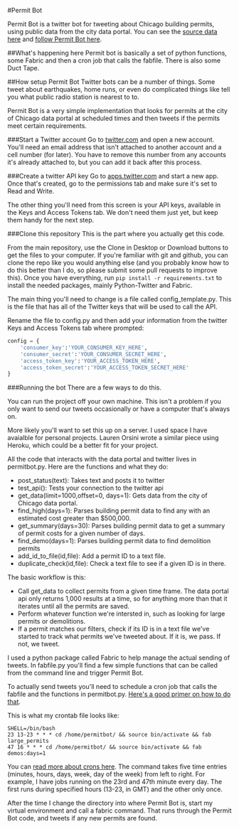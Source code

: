 #Permit Bot

Permit Bot is a twitter bot for tweeting about Chicago building permits, using public data from the city data portal. You can see the [source data here](https://data.cityofchicago.org/Buildings/Building-Permits/ydr8-5enu) and [follow Permit Bot here](https://twitter.com/permitbot).

##What's happening here
Permit bot is basically a set of python functions, some Fabric and then a cron job that calls the fabfile. There is also some Duct Tape.

##How setup Permit Bot
Twitter bots can be a number of things. Some tweet about earthquakes, home runs, or even do complicated things like tell you what public radio station is nearest to to.

Permit Bot is a very simple implementation that looks for permits at the city of Chicago data portal at scheduled times and then tweets if the permits meet certain requirements.

###Start a Twitter account
Go to [twitter.com](https://twitter.com) and open a new account. You'll need an email address that isn't attached to another account and a cell number (for later). You have to remove this number from any accounts it's already attached to, but you can add it back after this process.

###Create a twitter API key
Go to [apps.twitter.com](https://apps.twitter.com/) and start a new app. Once that's created, go to the permissions tab and make sure it's set to Read and Write.

The other thing you'll need from this screen is your API keys, available in the Keys and Access Tokens tab. We don't need them just yet, but keep them handy for the next step.

###Clone this repository
This is the part where you actually get this code.

From the main repository, use the Clone in Desktop or Download buttons to get the files to your computer. If you're familiar with git and github, you can clone the repo like you would anything else (and you probably know how to do this better than I do, so please submit some pull requests to improve this). Once you have everything, run `pip install -r requirements.txt` to install the needed packages, mainly Python-Twitter and Fabric.

The main thing you'll need to change is a file called config_template.py. This is the file that has all of the Twitter keys that will be used to call the API.

Rename the file to config.py and then add your information from the twitter Keys and Access Tokens tab where prompted:

```python
config = {
    'consumer_key':'YOUR_CONSUMER_KEY_HERE',
	'consumer_secret':'YOUR_CONSUMER_SECRET_HERE',
	'access_token_key':'YOUR_ACCESS_TOKEN_HERE',
	'access_token_secret':'YOUR_ACCESS_TOKEN_SECRET_HERE'
}
```

###Running the bot
There are a few ways to do this. 

You can run the project off your own machine. This isn't a problem if you only want to send our tweets occasionally or have a computer that's always on.

More likely you'll want to set this up on a server. I used space I have avaialble for personal projects. Lauren Orsini wrote a similar piece using Heroku, which could be a better fit for your project.

All the code that interacts with the data portal and twitter lives in permitbot.py. Here are the functions and what they do:
- post_status(text): Takes text and posts it to twitter
- test_api(): Tests your connection to the twitter api
- get_data(limit=1000,offset=0, days=1): Gets data from the city of Chicago data portal.
- find_high(days=1): Parses building permit data to find any with an estimated cost greater than $500,000.
- get_summary(days=30): Parses building permit data to get a summary of permit costs for a given number of days.
- find_demo(days=1): Parses building permit data to find demolition permits
- add_id_to_file(id,file): Add a permit ID to a text file.
- duplicate_check(id,file): Check a text file to see if a given ID is in there.

The basic workflow is this:
* Call get_data to collect permits from a given time frame. The data portal api only returns 1,000 results at a time, so for anything more than that it iterates until all the permits are saved.
* Perform whatever function we're intersted in, such as looking for large permits or demolitions.
* If a permit matches our filters, check if its ID is in a text file we've started to track what permits we've tweeted about. If it is, we pass. If not, we tweet.

I used a python package called Fabric to help manage the actual sending of tweets. In fabfile.py you'll find a few simple functions that can be called from the command line and trigger Permit Bot.

To actually send tweets you'll need to schedule a cron job that calls the fabfile and the functions in permitbot.py. [Here's a good primer on how to do that](http://v1.corenominal.org/howto-setup-a-crontab-file/). 

This is what my crontab file looks like:

```
SHELL=/bin/bash
23 13-23 * * * cd /home/permitbot/ && source bin/activate && fab large_permits
47 16 * * * cd /home/permitbot/ && source bin/activate && fab demos:days=1
```

You can [read more about crons here](http://en.wikipedia.org/wiki/Cron). The command takes five time entries (minutes, hours, days, week, day of the week) from left to right. For example, I have jobs running on the 23rd and 47th minute every day. The first runs during specified hours (13-23, in GMT) and the other only once.

After the time I change the directory into where Permit Bot is, start my virtual environment and call a fabric command. That runs through the Permit Bot code, and tweets if any new permits are found.